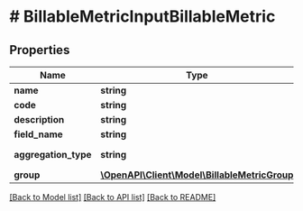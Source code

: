 # # BillableMetricInputBillableMetric

## Properties

Name | Type | Description | Notes
------------ | ------------- | ------------- | -------------
**name** | **string** |  | [optional]
**code** | **string** |  | [optional]
**description** | **string** |  | [optional]
**field_name** | **string** |  | [optional]
**aggregation_type** | **string** | Aggregation type | [optional]
**group** | [**\OpenAPI\Client\Model\BillableMetricGroup**](BillableMetricGroup.md) |  | [optional]

[[Back to Model list]](../../README.md#models) [[Back to API list]](../../README.md#endpoints) [[Back to README]](../../README.md)
